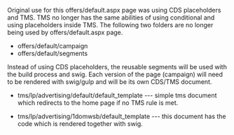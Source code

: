 Original use for this offers/default.aspx page was using CDS placeholders and TMS.
TMS no longer has the same abilities of using conditional and using placeholders inside TMS.
The following two folders are no longer being used by offers/default.aspx page.

 - offers/default/campaign
 - offers/default/segments

 Instead of using CDS placeholders, the reusable segments will be used with the build process and swig. Each version of the page (campaign) will need to be rendered with swig/gulp and will be its own CDS/TMS document.

 - tms/lp/advertising/default/default_template
 --- simple tms document which redirects to the home page if no TMS rule is met.

 - tms/lp/advertising/1domwsb/default_template
 --- this document has the code which is rendered together with swig.